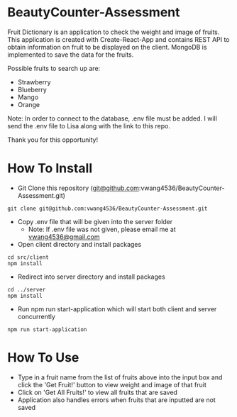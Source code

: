 # BeautyCounter-Assessment
Fruit Dictionary is an application to check the weight and image of fruits. This application is created with Create-React-App and contains REST API to obtain information on fruit to be displayed on the client. MongoDB is implemented to save the data for the fruits.

Possible fruits to search up are:
   - Strawberry
   - Blueberry
   - Mango
   - Orange

Note: In order to connect to the database, .env file must be added. I will send the .env file to Lisa along with the link to this repo. 

Thank you for this opportunity!

# How To Install
- Git Clone this repository (git@github.com:vwang4536/BeautyCounter-Assessment.git)
```
git clone git@github.com:vwang4536/BeautyCounter-Assessment.git
```

- Copy .env file that will be given into the server folder
   - Note: If .env file was not given, please email me at vwang4536@gmail.com
- Open client directory and install packages
```
cd src/client
npm install
```
- Redirect into server directory and install packages
``` 
cd ../server
npm install
```
- Run npm run start-application which will start both client and server concurrently
```
npm run start-application
```

# How To Use
- Type in a fruit name from the list of fruits above into the input box and click the 'Get Fruit!' button to view weight and image of that fruit
- Click on 'Get All Fruits!' to view all fruits that are saved
- Application also handles errors when fruits that are inputted are not saved